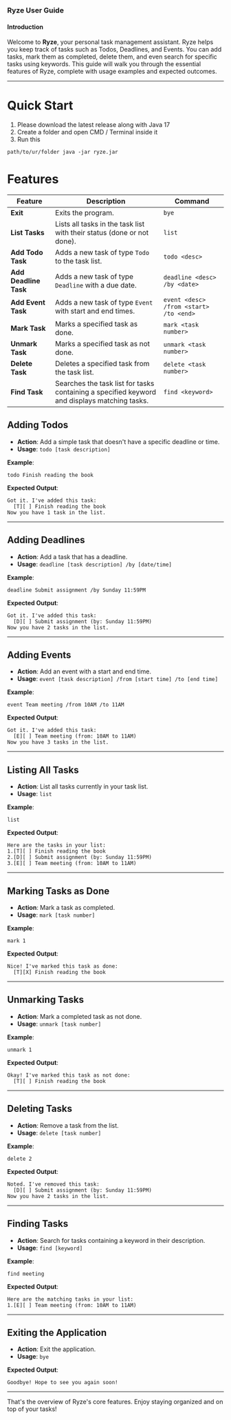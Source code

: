### Ryze User Guide

#### Introduction
Welcome to **Ryze**, your personal task management assistant. Ryze helps you keep track of tasks such as Todos, Deadlines, and Events. You can add tasks, mark them as completed, delete them, and even search for specific tasks using keywords. This guide will walk you through the essential features of Ryze, complete with usage examples and expected outcomes.

---
# Quick Start
1. Please download the latest release along with Java 17
2. Create a folder and open CMD / Terminal inside it
3. Run this
  ```shell
  path/to/ur/folder java -jar ryze.jar
  ```
# Features
| **Feature**        | **Description**                                                                                                     | **Command**  |
|--------------------|---------------------------------------------------------------------------------------------------------------------|--------------|
| **Exit**           | Exits the program.                                                                                                  | `bye`        |
| **List Tasks**     | Lists all tasks in the task list with their status (done or not done).                                               | `list`       |
| **Add Todo Task**  | Adds a new task of type `Todo` to the task list.                                                                     | `todo <desc>`|
| **Add Deadline Task** | Adds a new task of type `Deadline` with a due date.                                                               | `deadline <desc> /by <date>`|
| **Add Event Task** | Adds a new task of type `Event` with start and end times.                                                            | `event <desc> /from <start> /to <end>`|
| **Mark Task**      | Marks a specified task as done.                                                                                      | `mark <task number>`|
| **Unmark Task**    | Marks a specified task as not done.                                                                                  | `unmark <task number>`|
| **Delete Task**    | Deletes a specified task from the task list.                                                                         | `delete <task number>`|
| **Find Task**      | Searches the task list for tasks containing a specified keyword and displays matching tasks.                         | `find <keyword>`|

## Adding Todos
- **Action**: Add a simple task that doesn't have a specific deadline or time.
- **Usage**: `todo [task description]`
  
**Example**:
```
todo Finish reading the book
```

**Expected Output**:
```
Got it. I've added this task:
  [T][ ] Finish reading the book
Now you have 1 task in the list.
```

---

## Adding Deadlines
- **Action**: Add a task that has a deadline.
- **Usage**: `deadline [task description] /by [date/time]`
  
**Example**:
```
deadline Submit assignment /by Sunday 11:59PM
```

**Expected Output**:
```
Got it. I've added this task:
  [D][ ] Submit assignment (by: Sunday 11:59PM)
Now you have 2 tasks in the list.
```

---

## Adding Events
- **Action**: Add an event with a start and end time.
- **Usage**: `event [task description] /from [start time] /to [end time]`
  
**Example**:
```
event Team meeting /from 10AM /to 11AM
```

**Expected Output**:
```
Got it. I've added this task:
  [E][ ] Team meeting (from: 10AM to 11AM)
Now you have 3 tasks in the list.
```

---

## Listing All Tasks
- **Action**: List all tasks currently in your task list.
- **Usage**: `list`
  
**Example**:
```
list
```

**Expected Output**:
```
Here are the tasks in your list:
1.[T][ ] Finish reading the book
2.[D][ ] Submit assignment (by: Sunday 11:59PM)
3.[E][ ] Team meeting (from: 10AM to 11AM)
```

---

## Marking Tasks as Done
- **Action**: Mark a task as completed.
- **Usage**: `mark [task number]`
  
**Example**:
```
mark 1
```

**Expected Output**:
```
Nice! I've marked this task as done:
  [T][X] Finish reading the book
```

---

## Unmarking Tasks
- **Action**: Mark a completed task as not done.
- **Usage**: `unmark [task number]`
  
**Example**:
```
unmark 1
```

**Expected Output**:
```
Okay! I've marked this task as not done:
  [T][ ] Finish reading the book
```

---

## Deleting Tasks
- **Action**: Remove a task from the list.
- **Usage**: `delete [task number]`
  
**Example**:
```
delete 2
```

**Expected Output**:
```
Noted. I've removed this task:
  [D][ ] Submit assignment (by: Sunday 11:59PM)
Now you have 2 tasks in the list.
```

---

## Finding Tasks
- **Action**: Search for tasks containing a keyword in their description.
- **Usage**: `find [keyword]`
  
**Example**:
```
find meeting
```

**Expected Output**:
```
Here are the matching tasks in your list:
1.[E][ ] Team meeting (from: 10AM to 11AM)
```

---

## Exiting the Application
- **Action**: Exit the application.
- **Usage**: `bye`

**Expected Output**:
```
Goodbye! Hope to see you again soon!
```

---

That's the overview of Ryze's core features. Enjoy staying organized and on top of your tasks!
